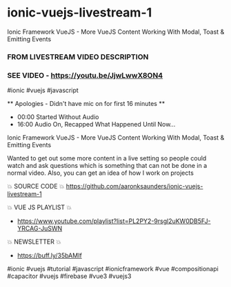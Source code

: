# ionic-vuejs-livestream-1
Ionic Framework VueJS - More VueJS Content Working With Modal, Toast &amp; Emitting Events

### FROM LIVESTREAM VIDEO DESCRIPTION

### SEE VIDEO - https://youtu.be/JjwLwwX8ON4

#ionic #vuejs #javascript

** Apologies - Didn't have mic on for first 16 minutes ** 

- 00:00 Started Without Audio
- 16:00 Audio On, Recapped What Happened Until Now...

Ionic Framework VueJS - More VueJS Content Working With Modal, Toast & Emitting Events

Wanted to get out some more content in a live setting so people could watch and ask questions which is something that can not be done in a normal video. Also, you can get an idea of how I work on projects

💥 SOURCE CODE 💥
https://github.com/aaronksaunders/ionic-vuejs-livestream-1

💥 VUE JS PLAYLIST 💥
- https://www.youtube.com/playlist?list=PL2PY2-9rsgl2uKW0DB5FJ-YRCAG-JuSWN

💥 NEWSLETTER 💥
- https://buff.ly/35bAMIf

#ionic #vuejs #tutorial #javascript #ionicframework #vue #compositionapi #capacitor #vuejs #firebase #vue3 #vuejs3
